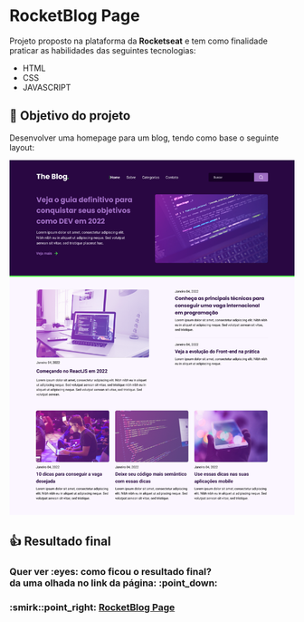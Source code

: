 # RocketBlog Page
Projeto proposto na plataforma da **Rocketseat** e tem como finalidade praticar as habilidades das seguintes tecnologias:

* HTML
* CSS
* JAVASCRIPT

## :dart: Objetivo do projeto
Desenvolver uma homepage para um blog, tendo como base o seguinte layout:

![layout](images/layout.png)

## :thumbsup: Resultado final
<h3>Quer ver :eyes: como ficou o resultado final?<br>
da uma olhada no link da página: :point_down:</h3>
<h3>:smirk::point_right: <a href="https://alvaronascimento04.github.io/rocketblog-page" target="_blank">RocketBlog Page</a></h3>